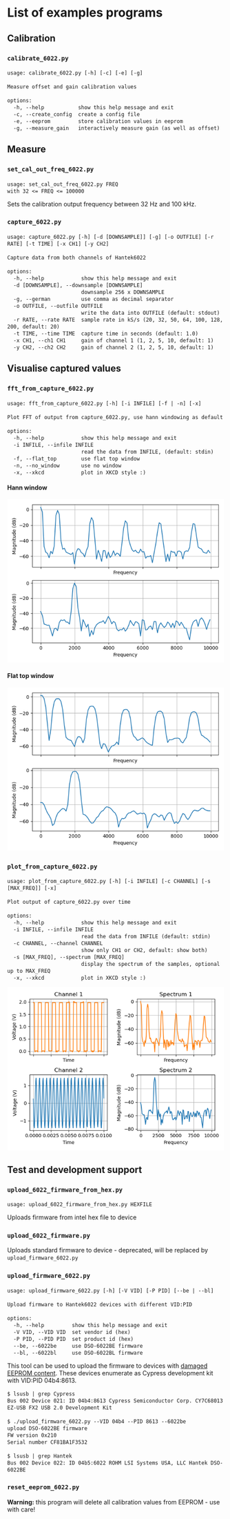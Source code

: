 # List of examples programs

## Calibration

### `calibrate_6022.py`
```
usage: calibrate_6022.py [-h] [-c] [-e] [-g]

Measure offset and gain calibration values

options:
  -h, --help           show this help message and exit
  -c, --create_config  create a config file
  -e, --eeprom         store calibration values in eeprom
  -g, --measure_gain   interactively measure gain (as well as offset)
```
## Measure

### `set_cal_out_freq_6022.py`
```
usage: set_cal_out_freq_6022.py FREQ
with 32 <= FREQ <= 100000
```
Sets the calibration output frequency between 32 Hz and 100 kHz.

### `capture_6022.py`
```
usage: capture_6022.py [-h] [-d [DOWNSAMPLE]] [-g] [-o OUTFILE] [-r RATE] [-t TIME] [-x CH1] [-y CH2]

Capture data from both channels of Hantek6022

options:
  -h, --help            show this help message and exit
  -d [DOWNSAMPLE], --downsample [DOWNSAMPLE]
                        downsample 256 x DOWNSAMPLE
  -g, --german          use comma as decimal separator
  -o OUTFILE, --outfile OUTFILE
                        write the data into OUTFILE (default: stdout)
  -r RATE, --rate RATE  sample rate in kS/s (20, 32, 50, 64, 100, 128, 200, default: 20)
  -t TIME, --time TIME  capture time in seconds (default: 1.0)
  -x CH1, --ch1 CH1     gain of channel 1 (1, 2, 5, 10, default: 1)
  -y CH2, --ch2 CH2     gain of channel 2 (1, 2, 5, 10, default: 1)
```

## Visualise captured values

### `fft_from_capture_6022.py`
```
usage: fft_from_capture_6022.py [-h] [-i INFILE] [-f | -n] [-x]

Plot FFT of output from capture_6022.py, use hann windowing as default

options:
  -h, --help            show this help message and exit
  -i INFILE, --infile INFILE
                        read the data from INFILE, (default: stdin)
  -f, --flat_top        use flat top window
  -n, --no_window       use no window
  -x, --xkcd            plot in XKCD style :)
```
#### Hann window
![fft from capture](fft_from_capture.png)
#### Flat top window
![fft ft from capture](fft_ft_from_capture.png)

### `plot_from_capture_6022.py`
```
usage: plot_from_capture_6022.py [-h] [-i INFILE] [-c CHANNEL] [-s [MAX_FREQ]] [-x]

Plot output of capture_6022.py over time

options:
  -h, --help            show this help message and exit
  -i INFILE, --infile INFILE
                        read the data from INFILE (default: stdin)
  -c CHANNEL, --channel CHANNEL
                        show only CH1 or CH2, default: show both)
  -s [MAX_FREQ], --spectrum [MAX_FREQ]
                        display the spectrum of the samples, optional up to MAX_FREQ
  -x, --xkcd            plot in XKCD style :)
```

![plot from capture](plot_from_capture.png)

## Test and development support

### `upload_6022_firmware_from_hex.py`
```
usage: upload_6022_firmware_from_hex.py HEXFILE
```
Uploads firmware from intel hex file to device

### `upload_6022_firmware.py`
Uploads standard firmware to device - deprecated, will be replaced by `upload_firmware_6022.py`

### `upload_firmware_6022.py`
```
usage: upload_firmware_6022.py [-h] [-V VID] [-P PID] [--be | --bl]

Upload firmware to Hantek6022 devices with different VID:PID

options:
  -h, --help         show this help message and exit
  -V VID, --VID VID  set vendor id (hex)
  -P PID, --PID PID  set product id (hex)
  --be, --6022be     use DSO-6022BE firmware
  --bl, --6022bl     use DSO-6022BL firmware
```

This tool can be used to upload the firmware to devices with
[damaged EEPROM content](https://github.com/Ho-Ro/Hantek6022API/discussions/28).
These devices enumerate as Cypress development kit with VID:PID 04b4:8613.

```
$ lsusb | grep Cypress
Bus 002 Device 021: ID 04b4:8613 Cypress Semiconductor Corp. CY7C68013 EZ-USB FX2 USB 2.0 Development Kit

$ ./upload_firmware_6022.py --VID 04b4 --PID 8613 --6022be
upload DSO-6022BE firmware
FW version 0x210
Serial number CF81BA1F3532

$ lsusb | grep Hantek
Bus 002 Device 022: ID 04b5:6022 ROHM LSI Systems USA, LLC Hantek DSO-6022BE
```

### `reset_eeprom_6022.py`
**Warning:** this program will delete all calibration values from EEPROM - use with care!

